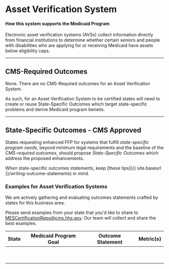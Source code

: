 # Asset Verification System

#### How this system supports the Medicaid Program

Electronic asset verification systems (AVSs) collect information directly from financial institutions to determine whether certain seniors and people with disabilities who are applying for or receiving Medicaid have assets below eligibility caps.

---

## CMS-Required Outcomes

None. There are no CMS-Required outcomes for an Asset Verification System.

As such, for an Asset Verification System to be certified states will need to create or reuse State-Specific Outcomes which target state-specific problems and derive Medicaid program benetis.

---

## State-Specific Outcomes - CMS Approved

States requesting enhanced FFP for systems that fulfill _state-specific program needs,_ beyond minimum legal requirements and the baseline of the _CMS-required outcomes_, should propose _State-Specific Outcomes_ which address the proposed enhancements.

When state-specific outcomes statements, keep [these tips]({{ site.baseurl }}/writing-outcome-statements) in mind.

### Examples for Asset Verification Systems

We are actively gathering and evaluating outcomes statements crafted by states for this business area.

Please send examples from your state that you'd like to share to <MESCertificationRepo@cms.hhs.gov>. Our team will collect and share the best examples.

| **State** | Medicaid Program Goal | Outcome Statement | **Metric(s)** |
| --------- | --------------------- | ----------------- | ------------- |
| &nbsp;    | &nbsp;                | &nbsp;            | &nbsp;        |
| &nbsp;    | &nbsp;                | &nbsp;            | &nbsp;        |
